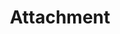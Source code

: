 ---
layout: component-documentation
sectionKey: Components
eleventyNavigation:
  parent: Components
title: Attachment
description: The attachment component allows users to download documents and presents information about a document. It also allows users to request an accessible format.
whenToUse:
  This component is exclusively used on guidance pages with document attachments. 

whenNotToUse: 
accessibilty:
  'The thumbnail image, and the link wrapping it, must not focusable or shown to screenreaders.


  Links in the component must:

  - accept focus

  - be focusable with a keyboard

  - be usable with a keyboard

  - indicate when they have focus

  - change in appearance when touched (in the touch-down state)

  - change in appearance when hovered
  
  - be usable with touch
  
  - be usable with voice commands
  
  - have visible text
  
  - have meaningful text
  

  Considerations and criteria taken from the <a class="govuk-link" href="https://components.publishing.service.gov.uk/component-guide/attachment#accessibility-acceptance-criteria" rel="noopener noreferrer" target="_blank">Component Guide (open in a new tab)</a>.'

howItWorks:
  This component displays a link to a document that is attached to GOV.UK content along with a thumbnail and relevant file data (title of the document, format type, file size, link to view online, and request accessible format details). 


  It is intended to be rendered in Govspeak and as an attachment ‘preview’ in Content Publisher. It is not as rich in features as the attachment rendering provided by Whitehall, it lacks support for multiple languages, CSV previews and publication fields.
  

  View this component and all its variations in the <a class="govuk-link" href="https://components.publishing.service.gov.uk/component-guide/attachment" rel="noopener noreferrer" target="_blank">Component Guide (open in a new tab)</a>.

# variations:
#   0:
#     title: With number of page
#     description: 
#       More info can be found in the [component guide](https://components.publishing.service.gov.uk/component-guide/attachment/with_number_of_pages).
#   1:
#       title: Opendocument
#       description: 
#         More info can be found in the [component guide](https://components.publishing.service.gov.uk/component-guide/attachment/opendocument).
        
#   2:
#       title: Help text disabled
#       description: 
#         More info can be found in the [component guide](https://components.publishing.service.gov.uk/component-guide/attachment/help_text_disabled).
        
#   3:
#       title: Embedded in govspeak
#       description: 
#         More info can be found in the [component guide](https://components.publishing.service.gov.uk/component-guide/attachment/embedded_in_govspeak).
        
#   4:
#       title: With contact email
#       description: 
#         More info can be found in the [component guide](https://components.publishing.service.gov.uk/component-guide/attachment/with_contact_email).
        
#   5:
#       title: With contact email and ga4 tracking
#       description: 
#         More info can be found in the [component guide](https://components.publishing.service.gov.uk/component-guide/attachment/with_contact_email_and_ga4_tracking).
        
#   6:
#       title: With data attributes
#       description: 
#         More info can be found in the [component guide](https://components.publishing.service.gov.uk/component-guide/attachment/with_data_attributes).
        
#   7:
#       title: With margin bottom
#       description: 
#         More info can be found in the [component guide](https://components.publishing.service.gov.uk/component-guide/attachment/with_margin_bottom).
        
#   8:
#       title: Command paper numbered
#       description: 
#         More info can be found in the [component guide](https://components.publishing.service.gov.uk/component-guide/attachment/act_paper_numbered).
        
#   9:
#       title: Command paper unnumbered
#       description: 
#         More info can be found in the [component guide](https://components.publishing.service.gov.uk/component-guide/attachment/command_paper_unnumbered).
#   10:
#       title: Act paper numbered
#       description: 
#         More info can be found in the [component guide](https://components.publishing.service.gov.uk/component-guide/attachment/act_paper_numbered).
#   11:
#       title: Act paper unnumbered
#       description: 
#         More info can be found in the [component guide](https://components.publishing.service.gov.uk/component-guide/attachment/act_paper_unnumbered).
#   12:
#       title: Hide order a copy
#       description: 
#         More info can be found in the [component guide](https://components.publishing.service.gov.uk/component-guide/attachment/hide_order_a_copy).
#   13:
#       title: With custom heading level
#       description: 
#         More info can be found in the [component guide](https://components.publishing.service.gov.uk/component-guide/attachment/with_custom_heading_level).
#   14:
#       title: With custom thumbnail
#       description: 
#         More info can be found in the [component guide](https://components.publishing.service.gov.uk/component-guide/attachment/with_custom_thumbnail).
#   15:
#       title: Pdf attachment
#       description: 
#         More info can be found in the [component guide](https://components.publishing.service.gov.uk/component-guide/attachment/pdf_attachment).
#   16:
#       title: With preview link
#       description: 
#         More info can be found in the [component guide](https://components.publishing.service.gov.uk/component-guide/attachment/with_preview_link).
#   17:
#       title: Html attachment
#       description: 
#         More info can be found in the [component guide](https://components.publishing.service.gov.uk/component-guide/attachment/html_attachment).
#   18:
#       title: External attachment
#       description: 
#         More info can be found in the [component guide](https://components.publishing.service.gov.uk/component-guide/attachment/external_attachment).

designLibraries:
  0:
    title:
    link: 

issues:
  0:
    title: Audit of all attachment component variations
    link: https://github.com/alphagov/govuk_publishing_components/issues/4146

githubIssueLink: https://github.com/alphagov/govuk_publishing_components/issues/new
---